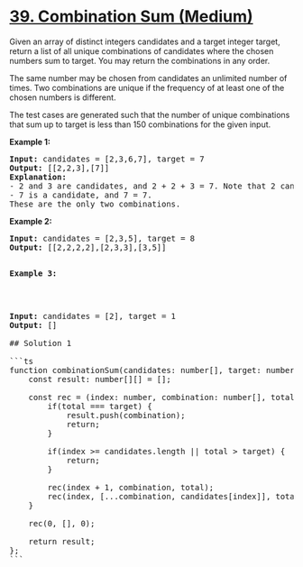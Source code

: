# [39. Combination Sum (Medium)](https://leetcode.com/problems/combination-sum/)

<p>Given an array of distinct integers candidates and a target integer target, return a list of all unique combinations of candidates where the chosen numbers sum to target. You may return the combinations in any order.

The same number may be chosen from candidates an unlimited number of times. Two combinations are unique if the
frequency
of at least one of the chosen numbers is different.

The test cases are generated such that the number of unique combinations that sum up to target is less than 150 combinations for the given input.</p>

<p><strong>Example 1:</strong></p>

<pre>
<strong>Input:</strong> candidates = [2,3,6,7], target = 7
<strong>Output:</strong> [[2,2,3],[7]]
<strong>Explanation:</strong> 
- 2 and 3 are candidates, and 2 + 2 + 3 = 7. Note that 2 can be used multiple times.
- 7 is a candidate, and 7 = 7.
These are the only two combinations.
</pre>

<p><strong>Example 2:</strong></p>

<pre>
<strong>Input:</strong> candidates = [2,3,5], target = 8
<strong>Output:</strong> [[2,2,2,2],[2,3,3],[3,5]]

<p><strong>Example 3:</strong></p>

<pre>
<strong>Input:</strong> candidates = [2], target = 1
<strong>Output:</strong> []

## Solution 1

```ts
function combinationSum(candidates: number[], target: number): number[][] {
    const result: number[][] = [];

    const rec = (index: number, combination: number[], total: number): void => {
        if(total === target) {
            result.push(combination);
            return;
        }

        if(index >= candidates.length || total > target) {
            return;
        }

        rec(index + 1, combination, total);
        rec(index, [...combination, candidates[index]], total + candidates[index]);
    }

    rec(0, [], 0);

    return result;
};
```
